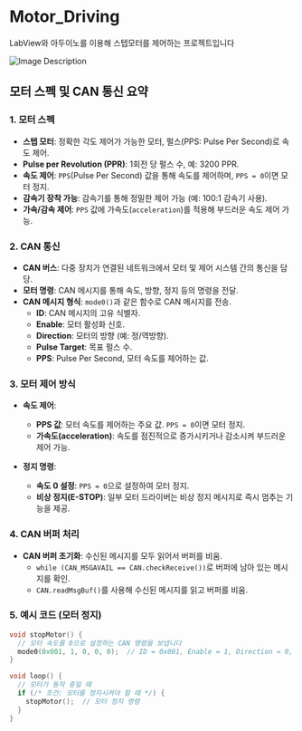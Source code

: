 # Motor_Driving

LabView와 아두이노를 이용해 스텝모터를 제어하는 프로젝트입니다<br>


![Image Description](https://github.com/JungHoonKim-KR/motor-diriving/blob/main/SMC001.png)

## 모터 스펙 및 CAN 통신 요약

### 1. **모터 스펙**
- **스텝 모터**: 정확한 각도 제어가 가능한 모터, 펄스(PPS: Pulse Per Second)로 속도 제어.
- **Pulse per Revolution (PPR)**: 1회전 당 펄스 수, 예: 3200 PPR.
- **속도 제어**: `PPS`(Pulse Per Second) 값을 통해 속도를 제어하며, `PPS = 0`이면 모터 정지.
- **감속기 장착 가능**: 감속기를 통해 정밀한 제어 가능 (예: 100:1 감속기 사용).
- **가속/감속 제어**: `PPS` 값에 가속도(`acceleration`)를 적용해 부드러운 속도 제어 가능.

### 2. **CAN 통신**
- **CAN 버스**: 다중 장치가 연결된 네트워크에서 모터 및 제어 시스템 간의 통신을 담당.
- **모터 명령**: CAN 메시지를 통해 속도, 방향, 정지 등의 명령을 전달.
- **CAN 메시지 형식**: `mode0()`과 같은 함수로 CAN 메시지를 전송.
  - **ID**: CAN 메시지의 고유 식별자.
  - **Enable**: 모터 활성화 신호.
  - **Direction**: 모터의 방향 (예: 정/역방향).
  - **Pulse Target**: 목표 펄스 수.
  - **PPS**: Pulse Per Second, 모터 속도를 제어하는 값.
  
### 3. **모터 제어 방식**
- **속도 제어**:
  - **PPS 값**: 모터 속도를 제어하는 주요 값. `PPS = 0`이면 모터 정지.
  - **가속도(acceleration)**: 속도를 점진적으로 증가시키거나 감소시켜 부드러운 제어 가능.
  
- **정지 명령**:
  - **속도 0 설정**: `PPS = 0`으로 설정하여 모터 정지.
  - **비상 정지(E-STOP)**: 일부 모터 드라이버는 비상 정지 메시지로 즉시 멈추는 기능을 제공.

### 4. **CAN 버퍼 처리**
- **CAN 버퍼 초기화**: 수신된 메시지를 모두 읽어서 버퍼를 비움.
  - `while (CAN_MSGAVAIL == CAN.checkReceive())`로 버퍼에 남아 있는 메시지를 확인.
  - `CAN.readMsgBuf()`를 사용해 수신된 메시지를 읽고 버퍼를 비움.

### 5. **예시 코드 (모터 정지)**
```cpp
void stopMotor() {
  // 모터 속도를 0으로 설정하는 CAN 명령을 보냅니다
  mode0(0x001, 1, 0, 0, 0);  // ID = 0x001, Enable = 1, Direction = 0, Pulse Target = 0, Speed (PPS) = 0
}

void loop() {
  // 모터가 동작 중일 때
  if (/* 조건: 모터를 정지시켜야 할 때 */) {
    stopMotor();  // 모터 정지 명령
  }
}
```




